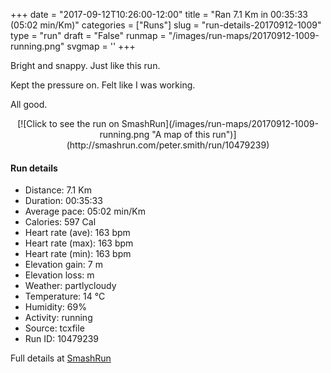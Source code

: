 +++
date = "2017-09-12T10:26:00-12:00"
title = "Ran 7.1 Km in 00:35:33 (05:02 min/Km)"
categories = ["Runs"]
slug = "run-details-20170912-1009"
type = "run"
draft = "False"
runmap = "/images/run-maps/20170912-1009-running.png"
svgmap = '<polyline points="1 55, 0 56, 0 57, 1 57, 1 61, 1 61, 2 61, 5 58, 7 56, 9 54, 9 54, 12 52, 12 51, 13 50, 14 50, 15 49, 16 48, 18 47, 23 44, 26 44, 27 44, 28 44, 29 44, 29 45, 29 45, 31 45, 31 46, 33 46, 33 47, 34 47, 37 44, 37 44, 38 43, 38 42, 39 41, 39 40, 40 40, 47 39, 55 40, 60 40, 61 41, 64 41, 66 43, 71 47, 76 51, 81 54, 84 55, 87 56, 92 57, 96 56, 100 56, 96 56, 91 57, 86 56, 84 55, 80 54, 76 51, 67 43, 63 41, 59 40, 53 40, 47 39, 39 40, 38 40, 38 42, 36 44, 33 46, 32 45, 27 43, 26 43, 24 44, 22 44, 20 45, 19 46, 16 47, 15 48, 13 49, 12 51, 10 53">'
+++

Bright and snappy. Just like this run. 

Kept the pressure on. Felt like I was working. 

All good. 

<!--more-->

<center>
[![Click to see the run on SmashRun](/images/run-maps/20170912-1009-running.png "A map of this run")](http://smashrun.com/peter.smith/run/10479239)
</center>

#### Run details

* Distance: 7.1 Km
* Duration: 00:35:33
* Average pace: 05:02 min/Km
* Calories: 597 Cal
* Heart rate (ave): 163 bpm
* Heart rate (max): 163 bpm
* Heart rate (min): 163 bpm
* Elevation gain: 7 m
* Elevation loss:  m
* Weather: partlycloudy
* Temperature: 14 &deg;C
* Humidity: 69%
* Activity: running
* Source: tcxfile
* Run ID: 10479239

Full details at [SmashRun](http://smashrun.com/peter.smith/run/10479239)